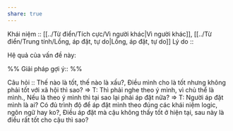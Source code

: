 ```yaml
---
share: true
---
```

Khái niệm :: [[../Từ điển/Tích cực/Vì người khác|Vì người khác]], [[../Từ điển/Trung tính/Lồng, áp đặt, tự do|Lồng, áp đặt, tự do]]
Lý do :: 

Hệ quả của vấn đề này:


%%
Giải pháp gợi ý:: 
%%



Câu hỏi :: Thế nào là tốt, thế nào là xấu?, Điều mình cho là tốt nhưng không phải tốt với xã hội thì sao? => T: Thì phải nghe theo ý mình, vì chủ thể là mình., Nếu là theo ý mình thì tại sao lại phải áp đặt nữa? => T: Người áp đặt mình là ai? Có đủ trình độ để áp đặt mình theo đúng các khái niệm logic, ngôn ngữ hay ko?, Điều áp đặt mà cậu không thấy tốt ở hiện tại, sau này là điều rất tốt cho cậu thì sao?